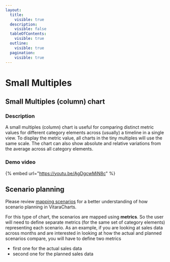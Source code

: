 ```yaml
---
layout:
  title:
    visible: true
  description:
    visible: false
  tableOfContents:
    visible: true
  outline:
    visible: true
  pagination:
    visible: true
---
```


# Small Multiples

## Small Multiples (column) chart <a href="#small-multiples-column-chart" id="small-multiples-column-chart"></a>

### **Description**

A small multiples (column) chart is useful for comparing distinct metric values for different category elements across (usually) a timeline in a single view. To display the metric value, all charts in the tiny multiples will use the same scale. The chart can also show absolute and relative variations from the average across all category elements.

### **Demo video**

{% embed url="https://youtu.be/AgDgcwMiN8c" %}

## **Scenario planning**

Please review [mapping scenarios](../ibcs/mapping-ibcs-scenarios.md) for a better understanding of how scenario planning in VitaraCharts.

For this type of chart, the scenarios are mapped using **metrics**. So the user will need to define separate metrics (for the same set of category elements) representing each scenario. As an example, if you are looking at sales data across months and are interested in looking at how the actual and planned scenarios compare, you will have to define two metrics

* first one for the actual sales data
* second one for the planned sales data
